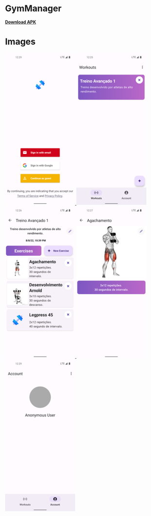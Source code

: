# GymManager

<a href="https://github.com/vitor-sousa/GymManager/raw/main/output/app-debug.apk"><strong>Download APK</strong></a>



 # Images

<a href="/images/image0.png">
    <img src="/images/image0.png" alt="Screenshot" width="230" height="500">
</a>

<a href="/images/image1.png">
    <img src="/images/image1.png" alt="Screenshot" width="230" height="500">
</a>

<a href="/images/image2.png">
    <img src="/images/image2.png" alt="ScreenRecord" width="230" height="500">
</a>

<a href="/images/image3.png">
    <img src="/images/image3.png" alt="ScreenRecord" width="230" height="500">
</a>

<a href="/images/image4.png">
    <img src="/images/image4.png" alt="ScreenRecord" width="230" height="500">
</a>

